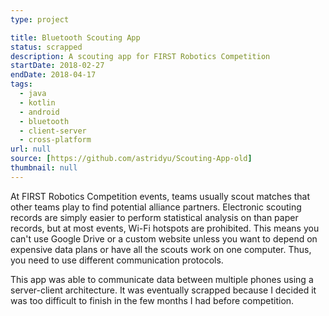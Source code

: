 ```yaml
---
type: project

title: Bluetooth Scouting App
status: scrapped
description: A scouting app for FIRST Robotics Competition
startDate: 2018-02-27
endDate: 2018-04-17
tags:
  - java
  - kotlin
  - android
  - bluetooth
  - client-server
  - cross-platform
url: null
source: [https://github.com/astridyu/Scouting-App-old]
thumbnail: null
---
```


At FIRST Robotics Competition events, teams usually scout matches that other
teams play to find potential alliance partners. Electronic scouting records are
simply easier to perform statistical analysis on than paper records, but at most
events, Wi-Fi hotspots are prohibited. This means you can't use Google Drive or
a custom website unless you want to depend on expensive data plans or have all
the scouts work on one computer. Thus, you need to use different communication
protocols.

This app was able to communicate data between multiple phones using a
server-client architecture. It was eventually scrapped because I decided it was
too difficult to finish in the few months I had before competition.
